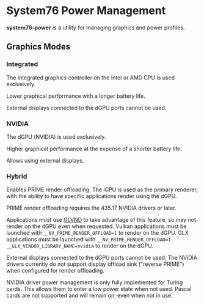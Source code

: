 # System76 Power Management

**system76-power** is a utility for managing graphics and power profiles.

## Graphics Modes

### Integrated

The integrated graphics controller on the Intel or AMD CPU is used exclusively.

Lower graphical performance with a longer battery life.

External displays connected to the dGPU ports cannot be used.

### NVIDIA

The dGPU (NVIDIA) is used exclusively.

Higher graphical performance at the expense of a shorter battery life.

Allows using external displays.

### Hybrid

Enables PRIME render offloading. The iGPU is used as the primary renderer, with
the ability to have specific applications render using the dGPU.

PRIME render offloading requires the 435.17 NVIDIA drivers or later.

Applications must use [GLVND] to take advantage of this feature, so may not
render on the dGPU even when requested. Vulkan applications must be launched
with `__NV_PRIME_RENDER_OFFLOAD=1` to render on the dGPU. GLX applications must
be launched with `__NV_PRIME_RENDER_OFFLOAD=1 __GLX_VENDOR_LIBRARY_NAME=nvidia`
to render on the dGPU.

External displays connected to the dGPU ports cannot be used. The NVIDIA
drivers currently do not support display offload sink ("reverse PRIME") when
configured for render offloading.

NVIDIA driver power management is only fully implemented for Turing cards. This
allows them to enter a low power state when not used. Pascal cards are not
supported and will remain on, even when not in use.


[GLVND]: https://github.com/NVIDIA/libglvnd
